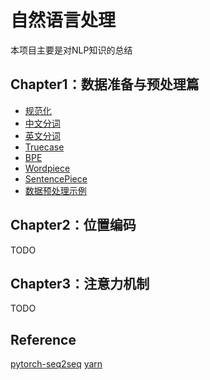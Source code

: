 # 自然语言处理

本项目主要是对NLP知识的总结


## Chapter1：数据准备与预处理篇
- [规范化](tutorials/Chapter1/Normalize.md)
- [中文分词](tutorials/Chapter1/ChineseTokenizer.md)
- [英文分词](tutorials/Chapter1/EnglishTokenizer.md)
- [Truecase](tutorials/Chapter1/Truecase.md)
- [BPE](tutorials/Chapter1/BPE.md)
- [Wordpiece](tutorials/Chapter1/Wordpiece.md)
- [SentencePiece](tutorials/Chapter1/SentencePiece.md)
- [数据预处理示例](tutorials/Chapter1/Example.md)

## Chapter2：位置编码

TODO

## Chapter3：注意力机制

TODO

## Reference
[pytorch-seq2seq](https://github.com/bentrevett/pytorch-seq2seq)
[yarn](https://github.com/jquesnelle/yarn)